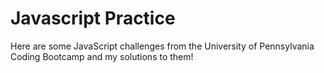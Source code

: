 # Javascript Practice

Here are some JavaScript challenges from the University of Pennsylvania Coding Bootcamp and my solutions to them!